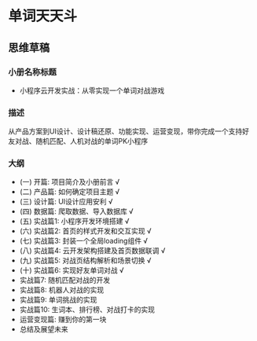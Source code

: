 # 单词天天斗

## 思维草稿

### 小册名称标题

- 小程序云开发实战：从零实现一个单词对战游戏

### 描述

从产品方案到UI设计、设计稿还原、功能实现、运营变现，带你完成一个支持好友对战、随机匹配、人机对战的单词PK小程序

### 大纲

- (一) 开篇: 项目简介及小册前言 √
- (二) 产品篇: 如何确定项目主题 √
- (三) 设计篇: UI设计应用安利 √
- (四) 数据篇: 爬取数据、导入数据库 √
- (五) 实战篇1: 小程序开发环境搭建 √
- (六) 实战篇2: 首页的样式开发和交互实现 √
- (七) 实战篇3: 封装一个全局loading组件 √
- (八) 实战篇4: 云开发架构搭建及首页数据联调 √
- (九) 实战篇5: 对战页结构解析和场景切换 √
- (十) 实战篇6: 实现好友单词对战 √
- 实战篇7: 随机匹配对战的开发
- 实战篇8: 机器人对战的实现
- 实战篇9: 单词挑战的实现
- 实战篇10: 生词本、排行榜、对战打卡的实现
- 运营变现篇: 赚到你的第一块
- 总结及展望未来
